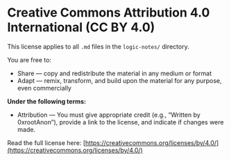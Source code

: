# Creative Commons Attribution 4.0 International (CC BY 4.0)

This license applies to all `.md` files in the `logic-notes/` directory.

You are free to:

-  Share — copy and redistribute the material in any medium or format  
-  Adapt — remix, transform, and build upon the material for any purpose, even commercially  

**Under the following terms:**

-  Attribution — You must give appropriate credit (e.g., “Written by 0xrootAnon”), provide a link to the license, and indicate if changes were made.

Read the full license here: [https://creativecommons.org/licenses/by/4.0/](https://creativecommons.org/licenses/by/4.0/)
